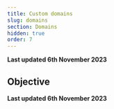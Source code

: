 ```yaml
---
title: Custom domains
slug: domains
section: Domains
hidden: true
order: 7
---
```


**Last updated 6th November 2023**



## Objective  

**Last updated 6th November 2023**

